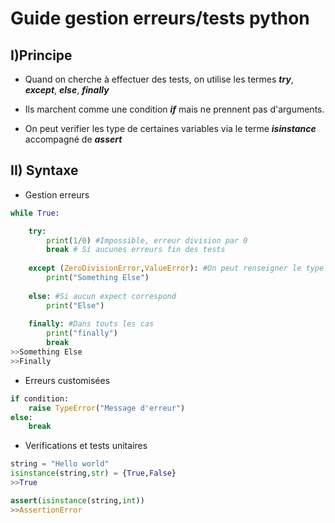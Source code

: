 # Guide gestion erreurs/tests python

## I)Principe

* Quand on cherche à effectuer des tests, on utilise les termes ***try***, ***except***, ***else***, ***finally***

* Ils marchent comme une condition ***if*** mais ne prennent pas d'arguments.

* On peut verifier les type de certaines variables via le terme ***isinstance*** accompagné de ***assert***

## II) Syntaxe 
* Gestion erreurs
```python
while True:

	try:
		print(1/0) #Impossible, erreur division par 0
		break # Si aucunes erreurs fin des tests
	
	except (ZeroDivisionError,ValueError): #On peut renseigner le type d'erreur
		print("Something Else")
		
	else: #Si aucun expect correspond
		print("Else")
	
	finally: #Dans touts les cas
		print("finally")
		break
>>Something Else
>>Finally
```

* Erreurs customisées
```python
if condition:
	raise TypeError("Message d'erreur")
else:
	break
```

* Verifications et tests unitaires
```python
string = "Hello world"
isinstance(string,str) = {True,False}
>>True

assert(isinstance(string,int))
>>AssertionError
```

